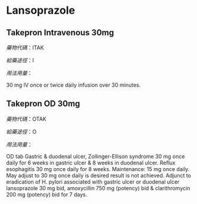 # Lansoprazole

## Takepron Intravenous 30mg

*藥物代碼*：ITAK

*給藥途徑*：I

*用法用量*：

30 mg IV once or twice daily infusion over 30 minutes.

## Takepron OD 30mg

*藥物代碼*：OTAK

*給藥途徑*：O

*用法用量*：

OD tab Gastric & duodenal ulcer, Zollinger-Ellison syndrome 30 mg once daily for 6 weeks in gastric ulcer & 8 weeks in duodenal ulcer. 
Reflux esophagitis 30 mg once daily for 8 weeks. Maintenance: 15 mg once daily. May adjust to 30 mg once daily is desired result is not achieved. 
Adjunct to eradication of H. pylori associated with gastric ulcer or duodenal ulcer lansoprazole 30 mg bid, amoxycillin 750 mg (potency) bid & clarithromycin 200 mg (potency) bid for 7 days.

